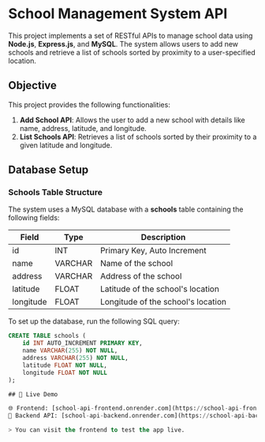 # School Management System API

This project implements a set of RESTful APIs to manage school data using **Node.js**, **Express.js**, and **MySQL**. The system allows users to add new schools and retrieve a list of schools sorted by proximity to a user-specified location.

## Objective

This project provides the following functionalities:

1. **Add School API**: Allows the user to add a new school with details like name, address, latitude, and longitude.
2. **List Schools API**: Retrieves a list of schools sorted by their proximity to a given latitude and longitude.

## Database Setup

### Schools Table Structure

The system uses a MySQL database with a **schools** table containing the following fields:

| Field      | Type      | Description                                     |
|------------|-----------|-------------------------------------------------|
| id         | INT       | Primary Key, Auto Increment                     |
| name       | VARCHAR   | Name of the school                              |
| address    | VARCHAR   | Address of the school                           |
| latitude   | FLOAT     | Latitude of the school's location               |
| longitude  | FLOAT     | Longitude of the school's location              |

To set up the database, run the following SQL query:

```sql
CREATE TABLE schools (
    id INT AUTO_INCREMENT PRIMARY KEY,
    name VARCHAR(255) NOT NULL,
    address VARCHAR(255) NOT NULL,
    latitude FLOAT NOT NULL,
    longitude FLOAT NOT NULL
);

## 🚀 Live Demo

🌐 Frontend: [school-api-frontend.onrender.com](https://school-api-frontend.onrender.com)  
🔗 Backend API: [school-api-backend.onrender.com](https://school-api-backend.onrender.com)

> You can visit the frontend to test the app live.

